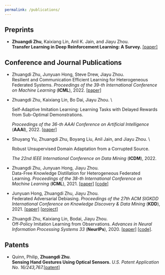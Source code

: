 ```yaml
---
permalink: /publications/
---
```


<p> </p>

## Preprints
* **Zhuangdi Zhu**, Kaixiang Lin, Anil K. Jain, and Jiayu Zhou. \
  **Transfer Learning in Deep Reinforcement Learning: A Survey.** [[paper]](https://arxiv.org/pdf/2009.07888.pdf)
  
  

## Conference and Journal Publications
* Zhuangdi Zhu, Junyuan Hong, Steve Drew, Jiayu Zhou. \
  Resilient and Communication Efficient Learning for Heterogeneous Federated Systems. 
  *Proceedings of the 39-th International Conference on Machine Learning* (**ICML**), 2022. [[paper]](https://proceedings.mlr.press/v162/zhu22e/zhu22e.pdf)
  
* Zhuangdi Zhu, Kaixiang Lin, Bo Dai,  Jiayu Zhou. \
  
  Self-Adaptive Imitation Learning: Learning Tasks with Delayed Rewards from Sub-Optimal Demonstrations.
  
  *Proceedings of the 36-th AAAI Conference on Artificial Intelligence* (**AAAI**), 2022. [[paper]]()
  
* Shuyang Yu, Zhuangdi Zhu, Boyang Liu, Anil Jain, and Jiayu Zhou. \
  
  Robust Unsupervised Domain Adaptation from a Corrupted Source.
  
  *The 22nd IEEE International Conference on Data Mining* (**ICDM**), 2022.
  
* Zhuangdi Zhu, Junyuan Hong, Jiayu Zhou. \
  Data-Free Knowledge Distillation for Heterogeneous Federated Learning. 
  *Proceedings of the 38-th International Conference on Machine Learning* (**ICML**), 2021.  [[paper]](https://arxiv.org/pdf/2105.10056.pdf) [[code]](https://github.com/zhuangdizhu/FedGen)
  
* Junyuan Hong, Zhuangdi Zhu, Jiayu Zhou. \
  Federated Adversarial Debiasing.
  *Proceedings of the 27th ACM SIGKDD International Conference on Knowledge Discovery & Data Mining* (**KDD**), 2021. [[paper]](https://dl.acm.org/doi/pdf/10.1145/3447548.3467281) [[project]](https://jyhong.gitlab.io/project/federated-learning/) 
  
* Zhuangdi Zhu, Kaixiang Lin, Bodai, Jiayu Zhou. \
  Off-Policy Imitation Learning from Observations.
  *Advances in Neural Information Processing Systems 33* (**NeurIPs**), 2020. [[paper]](https://proceedings.neurips.cc/paper/2020/file/92977ae4d2ba21425a59afb269c2a14e-Paper.pdf) [[code]](https://github.com/illidanlab/opolo-code). 

## Patents 
* Quinn, Philip, **Zhuangdi Zhu**. \
  **Sensing Hand Gestures Using Optical Sensors.** 
  *U.S. Patent Application No. 16/243,767.*[[patent]](https://patents.google.com/patent/US20200150772A1/en)